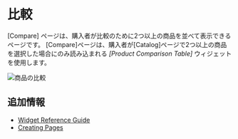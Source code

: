 # 比較

[Compare] ページは、購入者が比較のために2つ以上の商品を並べて表示できるページです。 [Compare]ページは、購入者が[Catalog]ページで2つ以上の商品を選択した場合にのみ読み込まれる *[Product Comparison Table]* ウィジェットを使用します。

![商品の比較](./compare/images/01.png)

## 追加情報

  - [Widget Reference Guide](../widget-reference.md)
  - [Creating Pages](https://help.liferay.com/hc/en-us/articles/360018171291-Creating-Pages)
